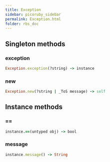 ```yaml
---
title: Exception
sidebar: picoruby_sidebar
permalink: Exception.html
folder: rbs_doc
---
```

## Singleton methods
### exception

```ruby
Exception.exception(?string) -> instance
```
### new

```ruby
Exception.new(?string | _ToS message) -> self
```
## Instance methods
### ==

```ruby
instance.==(untyped obj) -> bool
```
### message

```ruby
instance.message() -> String
```

